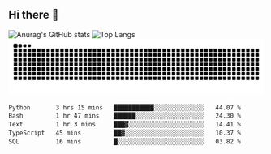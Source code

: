 ## Hi there 👋
![Anurag's GitHub stats](https://github-readme-stats.vercel.app/api?username=CNCoreSteb)
![Top Langs](https://github-readme-stats.vercel.app/api/top-langs/?username=CNCoreSteb)
<picture>
  <source media="(prefers-color-scheme: dark)" srcset="https://raw.githubusercontent.com/CNCoreSteb/CNCoreSteb/output/github-contribution-grid-snake-dark.svg">
  <source media="(prefers-color-scheme: light)" srcset="https://raw.githubusercontent.com/CNCoreSteb/CNCoreSteb/output/github-contribution-grid-snake.svg">
  <img alt="github contribution grid snake animation" src="https://raw.githubusercontent.com/CNCoreSteb/CNCoreSteb/output/github-contribution-grid-snake.svg">
</picture>

<!--START_SECTION:waka-->

```txt
Python       3 hrs 15 mins   ███████████░░░░░░░░░░░░░░   44.07 %
Bash         1 hr 47 mins    ██████░░░░░░░░░░░░░░░░░░░   24.30 %
Text         1 hr 3 mins     ███▓░░░░░░░░░░░░░░░░░░░░░   14.41 %
TypeScript   45 mins         ██▓░░░░░░░░░░░░░░░░░░░░░░   10.37 %
SQL          16 mins         █░░░░░░░░░░░░░░░░░░░░░░░░   03.82 %
```

<!--END_SECTION:waka-->


<!--
**CNCoreSteb/CNCoreSteb** is a ✨ _special_ ✨ repository because its `README.md` (this file) appears on your GitHub profile.

Here are some ideas to get you started:

- 🔭 I’m currently working on ...
- 🌱 I’m currently learning ...
- 👯 I’m looking to collaborate on ...
- 🤔 I’m looking for help with ...
- 💬 Ask me about ...
- 📫 How to reach me: ...
- 😄 Pronouns: ...
- ⚡ Fun fact: ...
-->
